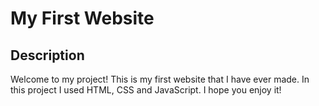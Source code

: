 # My First Website

## Description
Welcome to my project! This is my first website that I have ever made. In this project I used HTML, CSS and JavaScript. I hope you enjoy it!

